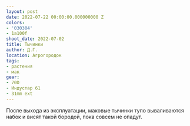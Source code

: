 ```yaml
---
layout: post
date: 2022-07-22 00:00:00.000000000 Z
colors:
- '030304'
- 1a100f
shoot_date: 2022-07-02
title: Тычинки
author: Д.Г.
location: Агрогородок
tags:
- растения
- мак
gear:
- 70D
- Индустар 61
- 31mm ext
---
```

После выхода из эксплуатации, маковые тычинки тупо вываливаются набок и висят такой бородой, пока совсем не опадут.

